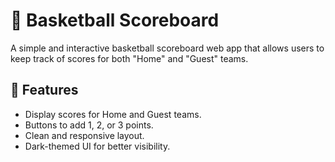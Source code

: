 # 🏀 Basketball Scoreboard

A simple and interactive basketball scoreboard web app that allows users to keep track of scores for both "Home" and "Guest" teams.


## 🚀 Features

- Display scores for Home and Guest teams.
- Buttons to add 1, 2, or 3 points.
- Clean and responsive layout.
- Dark-themed UI for better visibility.


